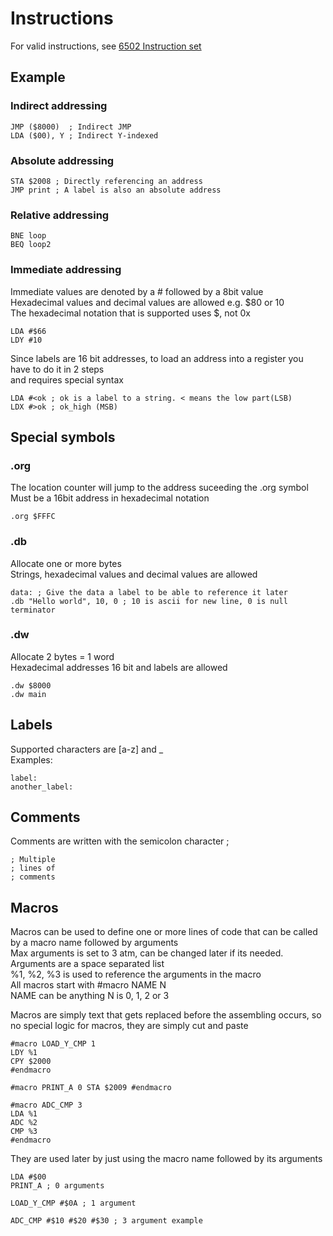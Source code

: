 # Instructions
For valid instructions, see [6502 Instruction set](https://www.masswerk.at/6502/6502_instruction_set.html)
## Example

### Indirect addressing
```assembly
JMP ($8000)  ; Indirect JMP
LDA ($00), Y ; Indirect Y-indexed

```

### Absolute addressing
```assembly
STA $2008 ; Directly referencing an address
JMP print ; A label is also an absolute address
```

### Relative addressing
```assembly
BNE loop
BEQ loop2
```

### Immediate addressing
Immediate values are denoted by a # followed by a 8bit value  
Hexadecimal values and decimal values are allowed e.g. $80 or 10  
The hexadecimal notation that is supported uses $, not 0x  
```assembly
LDA #$66
LDY #10
```

Since labels are 16 bit addresses, to load an address into a register you have to do it in 2 steps  
and requires special syntax
```assembly
LDA #<ok ; ok is a label to a string. < means the low part(LSB)
LDX #>ok ; ok_high (MSB)
```

## Special symbols
### .org
The location counter will jump to the address suceeding the .org symbol  
Must be a 16bit address in hexadecimal notation
```assembly
.org $FFFC
```

### .db
Allocate one or more bytes  
Strings, hexadecimal values and decimal values are allowed
```assembly
data: ; Give the data a label to be able to reference it later
.db "Hello world", 10, 0 ; 10 is ascii for new line, 0 is null terminator
```

### .dw
Allocate 2 bytes = 1 word  
Hexadecimal addresses 16 bit and labels are allowed
```assembly
.dw $8000
.dw main
```

## Labels
Supported characters are [a-z] and _  
Examples:
```assembly
label:
another_label:
```

## Comments
Comments are written with the semicolon character ;  
```assembly
; Multiple
; lines of
; comments
```

## Macros
Macros can be used to define one or more lines of code that can be called by a macro name followed by arguments  
Max arguments is set to 3 atm, can be changed later if its needed. Arguments are a space separated list  
%1, %2, %3 is used to reference the arguments in the macro  
All macros start with #macro NAME N  
NAME can be anything
N is 0, 1, 2 or 3

Macros are simply text that gets replaced before the assembling occurs, so no special logic for macros, they are simply cut and paste
```assembly
#macro LOAD_Y_CMP 1
LDY %1
CPY $2000
#endmacro

#macro PRINT_A 0 STA $2009 #endmacro

#macro ADC_CMP 3
LDA %1
ADC %2
CMP %3
#endmacro
```
They are used later by just using the macro name followed by its arguments
```assembly
LDA #$00
PRINT_A ; 0 arguments

LOAD_Y_CMP #$0A ; 1 argument

ADC_CMP #$10 #$20 #$30 ; 3 argument example
```
